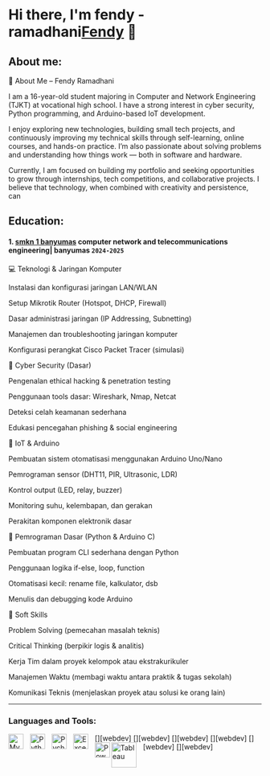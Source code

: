 # Hi there, I'm fendy - ramadhani[Fendy](https://www.youtube.com/channel/UC22xix7qvwpYWnSQ5QEYtAQ) 👋
## About me:
💬 About Me – Fendy Ramadhani

I am a 16-year-old student majoring in Computer and Network Engineering (TJKT) at vocational high school. I have a strong interest in cyber security, Python programming, and Arduino-based IoT development.

I enjoy exploring new technologies, building small tech projects, and continuously improving my technical skills through self-learning, online courses, and hands-on practice. I’m also passionate about solving problems and understanding how things work — both in software and hardware.

Currently, I am focused on building my portfolio and seeking opportunities to grow through internships, tech competitions, and collaborative projects. I believe that technology, when combined with creativity and persistence, can

## Education:

#### 1. [smkn 1 banyumas](https://smkn1bms.sch.id/) computer network and telecommunications engineering| banyumas `2024-2025`
   💻 Teknologi & Jaringan Komputer

Instalasi dan konfigurasi jaringan LAN/WLAN

Setup Mikrotik Router (Hotspot, DHCP, Firewall)

Dasar administrasi jaringan (IP Addressing, Subnetting)

Manajemen dan troubleshooting jaringan komputer

Konfigurasi perangkat Cisco Packet Tracer (simulasi)


🔐 Cyber Security (Dasar)

Pengenalan ethical hacking & penetration testing

Penggunaan tools dasar: Wireshark, Nmap, Netcat

Deteksi celah keamanan sederhana

Edukasi pencegahan phishing & social engineering


🤖 IoT & Arduino

Pembuatan sistem otomatisasi menggunakan Arduino Uno/Nano

Pemrograman sensor (DHT11, PIR, Ultrasonic, LDR)

Kontrol output (LED, relay, buzzer)

Monitoring suhu, kelembapan, dan gerakan

Perakitan komponen elektronik dasar


🐍 Pemrograman Dasar (Python & Arduino C)

Pembuatan program CLI sederhana dengan Python

Penggunaan logika if-else, loop, function

Otomatisasi kecil: rename file, kalkulator, dsb

Menulis dan debugging kode Arduino


🧠 Soft Skills

Problem Solving (pemecahan masalah teknis)

Critical Thinking (berpikir logis & analitis)

Kerja Tim dalam proyek kelompok atau ekstrakurikuler

Manajemen Waktu (membagi waktu antara praktik & tugas sekolah)

Komunikasi Teknis (menjelaskan proyek atau solusi ke orang lain)
 
---

### Languages and Tools:

[<img align="left" alt="MySQL" width="30px" src="https://cdn.jsdelivr.net/gh/devicons/devicon/icons/mysql/mysql-original.svg" style="padding-right:10px;" />][webdev]
[<img align="left" alt="Python" width="30px" src="https://upload.wikimedia.org/wikipedia/commons/thumb/c/c3/Python-logo-notext.svg/110px-Python-logo-notext.svg.png?20100317150552" style="padding-right:10px;" />][webdev]
[<img align="left" alt="Pycharm" width="30px" src="https://upload.wikimedia.org/wikipedia/commons/thumb/1/1d/PyCharm_Icon.svg/220px-PyCharm_Icon.svg.png" style="padding-right:10px;" />][webdev]
[<img align="left" alt="Excel" width="30px" src="https://is2-ssl.mzstatic.com/image/thumb/Purple126/v4/a8/fd/5a/a8fd5a84-c6f1-355f-3b9f-6e86598efaa3/XCEL.png/1200x630bb.png" style="padding-right:10px;" />][webdev]
[<img align="left" alt="Power BI" width="30px" src="https://powerbi.microsoft.com/pictures/application-logos/svg/powerbi.svg" style="padding-right:0px;" />][webdev]
[<img align="left" alt="Tableau" width="50px" src="https://logos-world.net/wp-content/uploads/2021/10/Tableau-Symbol.png" style="padding-right:10px;" />][webdev]

<br />
<br />
